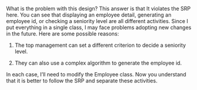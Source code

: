 What is the problem with this design? This answer is that It violates the SRP here. You can see that displaying an employee detail, generating an employee id, or checking a seniority level are all different activities. Since I put everything in a single class, I may face problems adopting new changes in the future. Here are some possible reasons:

1. The top management can set a different criterion to decide a seniority level.

2. They can also use a complex algorithm to generate the employee id.

In each case, I’ll need to modify the Employee class. Now you understand that it is better to follow the SRP and separate these activities.